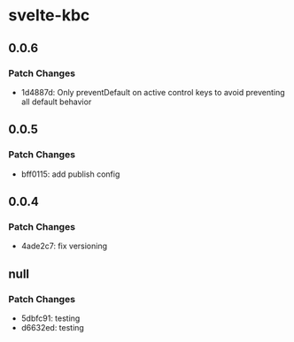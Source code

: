 # svelte-kbc

## 0.0.6

### Patch Changes

- 1d4887d: Only preventDefault on active control keys to avoid preventing all default behavior

## 0.0.5

### Patch Changes

- bff0115: add publish config

## 0.0.4

### Patch Changes

- 4ade2c7: fix versioning

## null

### Patch Changes

- 5dbfc91: testing
- d6632ed: testing
